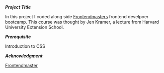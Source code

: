 ***Project Title***

In this project I coded along side [Frontendmasters](https://frontendmasters.com/bootcamp/) frontend develpoer bootcamp. This course was thought by Jen Kramer,  a lecture from Harvard University Extension School. 

***Prerequisite***

Introduction to CSS

***Acknowledgment***

[Frontendmaster](https://frontendmasters.com/bootcamp/)